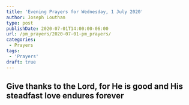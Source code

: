 ```yaml
---
title: 'Evening Prayers for Wednesday, 1 July 2020'
author: Joseph Louthan
type: post
publishDate: 2020-07-01T14:00:00-06:00
url: /pm_prayers/2020-07-01-pm_prayers/
categories:
 - Prayers
tags:
 - 'Prayers'
draft: true
---
```

## Give thanks to the Lord, for He is good and His steadfast love endures forever

<pre>

</pre>
